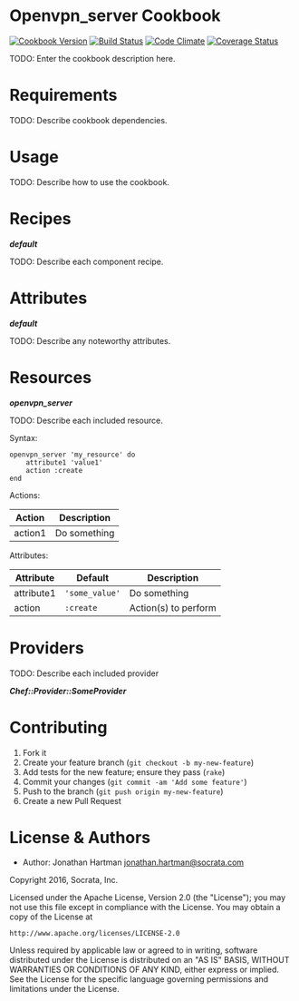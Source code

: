 Openvpn_server Cookbook
=======================
[![Cookbook Version](https://img.shields.io/cookbook/v/openvpn_server.svg)][cookbook]
[![Build Status](https://img.shields.io/travis/socrata-cookbooks/openvpn_server.svg)][travis]
[![Code Climate](https://img.shields.io/codeclimate/github/socrata-cookbooks/openvpn_server.svg)][codeclimate]
[![Coverage Status](https://img.shields.io/coveralls/socrata-cookbooks/openvpn_server.svg)][coveralls]

[cookbook]: https://supermarket.chef.io/cookbooks/openvpn_server
[travis]: https://travis-ci.org/socrata-cookbooks/openvpn_server
[codeclimate]: https://codeclimate.com/github/socrata-cookbooks/openvpn_server
[coveralls]: https://coveralls.io/r/socrata-cookbooks/openvpn_server

TODO: Enter the cookbook description here.

Requirements
============

TODO: Describe cookbook dependencies.

Usage
=====

TODO: Describe how to use the cookbook.

Recipes
=======

***default***

TODO: Describe each component recipe.

Attributes
==========

***default***

TODO: Describe any noteworthy attributes.

Resources
=========

***openvpn_server***

TODO: Describe each included resource.

Syntax:

    openvpn_server 'my_resource' do
        attribute1 'value1'
        action :create
    end

Actions:

| Action  | Description  |
|---------|--------------|
| action1 | Do something |

Attributes:

| Attribute  | Default        | Description          |
|------------|----------------|----------------------|
| attribute1 | `'some_value'` | Do something         |
| action     | `:create`      | Action(s) to perform |

Providers
=========

TODO: Describe each included provider

***Chef::Provider::SomeProvider***

Contributing
============

1. Fork it
2. Create your feature branch (`git checkout -b my-new-feature`)
3. Add tests for the new feature; ensure they pass (`rake`)
4. Commit your changes (`git commit -am 'Add some feature'`)
5. Push to the branch (`git push origin my-new-feature`)
6. Create a new Pull Request

License & Authors
=================
- Author: Jonathan Hartman <jonathan.hartman@socrata.com>

Copyright 2016, Socrata, Inc.

Licensed under the Apache License, Version 2.0 (the "License");
you may not use this file except in compliance with the License.
You may obtain a copy of the License at

    http://www.apache.org/licenses/LICENSE-2.0

Unless required by applicable law or agreed to in writing, software
distributed under the License is distributed on an "AS IS" BASIS,
WITHOUT WARRANTIES OR CONDITIONS OF ANY KIND, either express or implied.
See the License for the specific language governing permissions and
limitations under the License.
